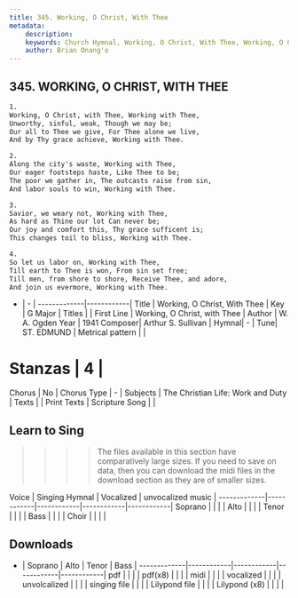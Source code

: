 ```yaml
---
title: 345. Working, O Christ, With Thee
metadata:
    description: 
    keywords: Church Hymnal, Working, O Christ, With Thee, Working, O Christ, with Thee, 
    author: Brian Onang'o
---
```



## 345. WORKING, O CHRIST, WITH THEE

```txt
1.
Working, O Christ, with Thee, Working with Thee,
Unworthy, sinful, weak, Though we may be;
Our all to Thee we give, For Thee alone we live,
And by Thy grace achieve, Working with Thee.

2.
Along the city's waste, Working with Thee,
Our eager footsteps haste, Like Thee to be;
The poor we gather in, The outcasts raise from sin,
And labor souls to win, Working with Thee.

3.
Savior, we weary not, Working with Thee,
As hard as Thine our lot Can never be;
Our joy and comfort this, Thy grace sufficent is;
This changes toil to bliss, Working with Thee.

4.
So let us labor on, Working with Thee,
Till earth to Thee is won, From sin set free;
Till men, from shore to shore, Receive Thee, and adore,
And join us evermore, Working with Thee.
```

- |   -  |
-------------|------------|
Title | Working, O Christ, With Thee |
Key | G Major |
Titles |  |
First Line | Working, O Christ, with Thee |
Author | W. A. Ogden
Year | 1941
Composer| Arthur S. Sullivan |
Hymnal|  - |
Tune| ST. EDMUND |
Metrical pattern | |
# Stanzas | 4 |
Chorus | No |
Chorus Type | - |
Subjects | The Christian Life: Work and Duty |
Texts |  |
Print Texts | 
Scripture Song |  |
  
## Learn to Sing

>>>> The files available in this section have comparatively large sizes. If you need to save on data, then you can download the midi files in the download section as they are of smaller sizes.

Voice |  Singing Hymnal | Vocalized | unvocalized music |
-------------|------------|------------|------------|------------|
Soprano | | | |
Alto | | | |
Tenor | | | |
Bass | | | |
Choir | | | |

## Downloads

- |  Soprano | Alto | Tenor | Bass |
-------------|------------|------------|------------|------------|
pdf | | | |
pdf(x8) | | | |
midi | | | |
vocalized | | | |
unvolcalized | | | |
singing file | | | |
Lilypond file | | | |
Lilypond (x8) | | | |
  